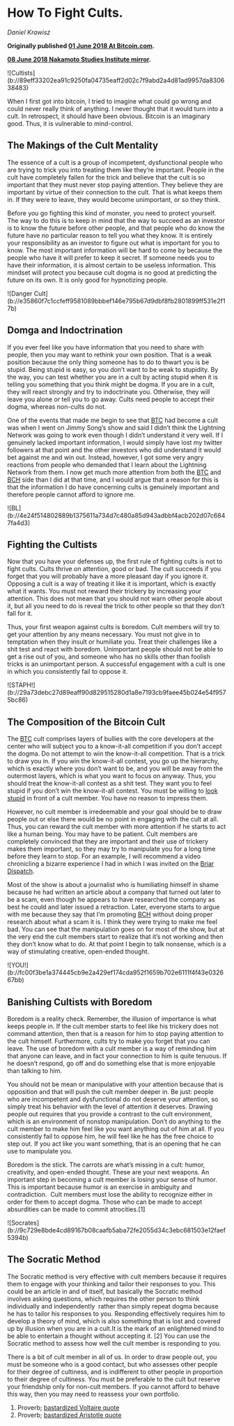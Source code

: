 # How To Fight Cults.

_Daniel Krawisz_

**Originally published [01 June 2018 At Bitcoin.com](https://news.bitcoin.com/how-to-fight-cryptocurrency-cults/).**

**[08 June 2018 Nakamoto Studies Institute mirror](https://nakamotostudies.org/literature/how-to-fight-bitcoin-cults/).**

<div class="my-4 text-center">![Cultists](b://89eff33202ea91c9250fa04735eaff2d02c7f9abd2a4d81ad9957da830638483)</div>

When I first got into bitcoin, I tried to imagine what could go wrong and could never really think of anything. I never thought that it would turn into a cult. In retrospect, it should have been obvious. Bitcoin is an imaginary good. Thus, it is vulnerable to mind-control.

## The Makings of the Cult Mentality

The essence of a cult is a group of incompetent, dysfunctional people who are trying to trick you into treating them like they’re important. People in the cult have completely fallen for the trick and believe that the cult is so important that they must never stop paying attention. They believe they are important by virtue of their connection to the cult. That is what keeps them in. If they were to leave, they would become unimportant, or so they think.

Before you go fighting this kind of monster, you need to protect yourself. The way to do this is to keep in mind that the way to succeed as an investor is to know the future before other people, and that people who do know the future have no particular reason to tell you what they know. It is entirely your responsibility as an investor to figure out what is important for you to know. The most important information will be hard to come by because the people who have it will prefer to keep it secret. If someone needs you to have their information, it is almost certain to be useless information. This mindset will protect you because cult dogma is no good at predicting the future on its own. It is only good for hypnotizing people.

<div class="my-4 text-center">![Danger Cult](b://e35860f7c1ccfeff9581089bbbef146e795b67d9dbf8fb2801899ff531e2f17b)</div>

## Domga and Indoctrination

If you ever feel like you have information that you need to share with people, then you may want to rethink your own position. That is a weak position because the only thing someone has to do to thwart you is be stupid. Being stupid is easy, so you don’t want to be weak to stupidity. By the way, you can test whether you are in a cult by acting stupid when it is telling you something that you think might be dogma. If you are in a cult, they will react strongly and try to indoctrinate you. Otherwise, they will leave you alone or tell you to go away. Cults need people to accept their dogma, whereas non-cults do not.

One of the events that made me begin to see that [BTC](https://markets.bitcoin.com/crypto/BTC) had become a cult was when I went on Jimmy Song’s show and said I didn’t think the Lightning Network was going to work even though I didn’t understand it very well. If I genuinely lacked important information, I would simply have lost my twitter followers at that point and the other investors who did understand it would bet against me and win out. Instead, however, I got some very angry reactions from people who demanded that I learn about the Lightning Network from them. I now get much more attention from both the [BTC](https://markets.bitcoin.com/crypto/BTC) and [BCH](https://markets.bitcoin.com/crypto/BCH) side than I did at that time, and I would argue that a reason for this is that the information I do have concerning cults is genuinely important and therefore people cannot afford to ignore me.

<div class="my-4 text-center">![BL](b://4e24f514802889b1375611a734d7c480a85d943adbbf4acb202d07c6847fa4d3)</div>

## Fighting the Cultists

Now that you have your defenses up, the first rule of fighting cults is not to fight cults. Cults thrive on attention, good or bad. The cult succeeds if you forget that you will probably have a more pleasant day if you ignore it. Opposing a cult is a way of treating it like it is important, which is exactly what it wants. You must not reward their trickery by increasing your attention. This does not mean that you should not warn other people about it, but all you need to do is reveal the trick to other people so that they don’t fall for it.

Thus, your first weapon against cults is boredom. Cult members will try to get your attention by any means necessary. You must not give in to temptation when they insult or humiliate you. Treat their challenges like a shit test and react with boredom. Unimportant people should not be able to get a rise out of you, and someone who has no skills other than foolish tricks is an unimportant person. A successful engagement with a cult is one in which you consistently fail to oppose it.

<div class="my-4 text-center">![STAPH!](b://29a73debc27d89eaff90d829515280d1a8e7193cb9faee45b024e54f9575bc86)</div>

## The Composition of the Bitcoin Cult

The [BTC](https://markets.bitcoin.com/crypto/BTC) cult comprises layers of bullies with the core developers at the center who will subject you to a know-it-all competition if you don’t accept the dogma. Do not attempt to win the know-it-all competition. That is a trick to draw you in. If you win the know-it-all contest, you go up the hierarchy, which is exactly where you don’t want to be, and you will be away from the outermost layers, which is what you want to focus on anyway. Thus, you should treat the know-it-all contest as a shit test. They want you to feel stupid if you don’t win the know-it-all contest. You must be willing to [look stupid](https://www.youtube.com/watch?v=PgNh43veB3Q&t=2s) in front of a cult member. You have no reason to impress them.

However, no cult member is irredeemable and your goal should be to draw people out or else there would be no point in engaging with the cult at all. Thus, you can reward the cult member with more attention if he starts to act like a human being. You may have to be patient. Cult members are completely convinced that they are important and their use of trickery makes them important, so they may try to manipulate you for a long time before they learn to stop. For an example, I will recommend a video chronicling a bizarre experience I had in which I was invited on the [Briar Dispatch](https://www.youtube.com/watch?v=MZQZACIU_p4&feature=youtu.be).

Most of the show is about a journalist who is humiliating himself in shame because he had written an article about a company that turned out later to be a scam, even though he appears to have researched the company as best he could and later issued a retraction. Later, everyone starts to argue with me because they say that I’m promoting [BCH](https://markets.bitcoin.com/crypto/BCH) without doing proper research about what a scam it is. I think they were trying to make me feel bad. You can see that the manipulation goes on for most of the show, but at the very end the cult members start to realize that it’s not working and then they don’t know what to do. At that point I begin to talk nonsense, which is a way of stimulating creative, open-ended thought.

<div class="my-4 text-center">![YOU!](b://fc00f3be1a374445cb9e2a429ef174cda952f1659b702e6111f4f43e032667bb)</div>

## Banishing Cultists with Boredom

Boredom is a reality check. Remember, the illusion of importance is what keeps people in. If the cult member starts to feel like his trickery does not command attention, then that is a reason for him to stop paying attention to the cult himself. Furthermore, cults try to make you forget that you can leave. The use of boredom with a cult member is a way of reminding him that anyone can leave, and in fact your connection to him is quite tenuous. If he doesn’t respond, go off and do something else that is more enjoyable than talking to him.

You should not be mean or manipulative with your attention because that is opposition and that will push the cult member deeper in. Be just: people who are incompetent and dysfunctional do not deserve your attention, so simply treat his behavior with the level of attention it deserves. Drawing people out requires that you provide a contrast to the cult environment, which is an environment of nonstop manipulation. Don’t do anything to the cult member to make him feel like you want anything out of him at all. If you consistently fail to oppose him, he will feel like he has the free choice to step out. If you act like you want something, that is an opening that he can use to manipulate you.

Boredom is the stick. The carrots are what’s missing in a cult: humor, creativity, and open-ended thought. These are your next weapons. An important step in becoming a cult member is losing your sense of humor. This is important because humor is an exercise in ambiguity and contradiction.  Cult members must lose the ability to recognize either in order for them to accept dogma. Those who can be made to accept absurdities can be made to commit atrocities.[1]

<div class="my-4 text-center">![Socrates](b://9c729e8bde4cd89167b08caafb5aba72fe2055d34c3ebc681503e12faef5394b)</div>

## The Socratic Method

The Socratic method is very effective with cult members because it requires them to engage with your thinking and tailor their responses to you. This could be an article in and of itself, but basically the Socratic method involves asking questions, which requires the other person to think individually and independently  rather than simply repeat dogma because he has to tailor his responses to you. Responding effectively requires him to develop a theory of mind, which is also something that is lost and covered up by illusion when you are in a cult.It is the mark of an enlightened mind to be able to entertain a thought without accepting it. [2] You can use the Socratic method to assess how well the cult member is responding to you.

There is a bit of cult member in all of us. In order to draw people out, you must be someone who is a good contact, but who assesses other people for their degree of cultiness, and is indifferent to other people in proportion to their degree of cultiness. You must be preferable to the cult but reserve your friendship only for non-cult members. If you cannot afford to behave this way, then you may need to reassess your own portfolio.

1. Proverb; [bastardized Voltaire quote](http://atheistnexus.org/profiles/blogs/absurdities-and-atrocities-the-full-quote)
2. Proverb; [bastardized Aristotle quote](http://publicnoises.blogspot.com/2009/02/aristotle-and-accuracy.html)
